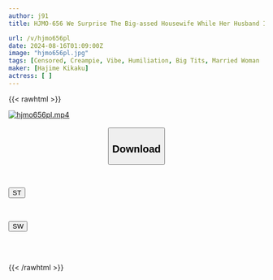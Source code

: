 ```yaml
---
author: j91
title: HJMO-656 We Surprise The Big-assed Housewife While Her Husband Is Away! Thong Wife With Fixed Vibrator Plays Domino Toppling. If You Can Line Them Up And Topple The Dominoes Within The Time Limit, You'll Win 1 Million Yen! If You Fail The Challenge, You'll Get A Quick Creampie Punishment! 4

url: /v/hjmo656pl
date: 2024-08-16T01:09:00Z
image: "hjmo656pl.jpg"
tags: [Censored, Creampie, Vibe, Humiliation, Big Tits, Married Woman	]
maker: [Hajime Kikaku]
actress: [ ]
---
```



{{< rawhtml >}}

<div class="video" data-videoid="g9XYqWVZLQhqllB">
    <a href="javascript:;">
        <img src="/v/hjmo656pl/hjmo656pl.jpg" width="WIDTH" height="HEIGHT" alt="hjmo656pl.mp4" loading="lazy">
    </a>
</div>

<script type="text/javascript" src="https://j91.asia/asset/on-demand-st.js"></script>

<br>
  <link rel="stylesheet" href="https://j91.asia/asset/bs5.css">
  
  <center>
  <button class="btn btn-primary" type="button" data-bs-toggle="collapse" data-bs-target=".multi-collapse" aria-expanded="false" aria-controls="multiCollapseExample1 multiCollapseExample2"><h2>Download</h2></button></center>
</p>
<div class="row">
  <div class="col">
    <div class="collapse multi-collapse" id="multiCollapseExample1">
      <div class="card card-body">
	      	      <br>
<div class="buttons">  
<p><a href="/v/hjmo656pl/st.html" target="_blank"><button class="btn-hover color-3"><i class="fa fa-download"></i> ST</button></a></p></div>
    </div>
  </div>
</div>
  <div class="col">
    <div class="collapse multi-collapse" id="multiCollapseExample2">
      <div class="card card-body">
	      <br>
<div class="buttons">
<p><a href="/v/hjmo656pl/sw.html" target="_blank"><button class="btn-hover color-2"><i class="fa fa-download"></i> SW</button></a></p></div>
<br><br>
      </div>
    </div>
  </div>
</div>

{{< /rawhtml >}}